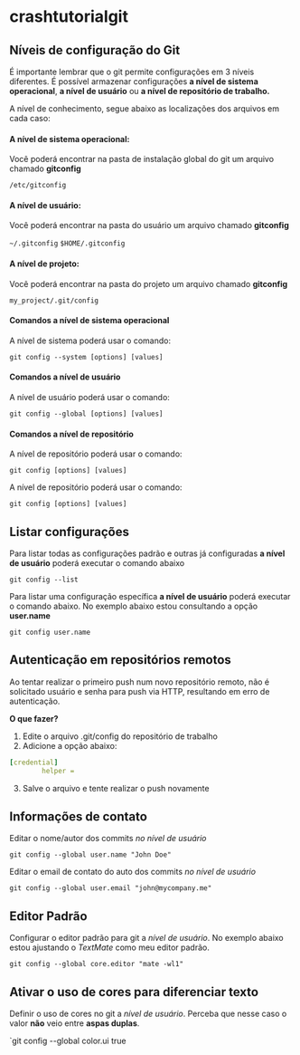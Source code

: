 # crashtutorialgit

## Níveis de configuração do Git

É importante lembrar que o git permite configurações em 3 níveis diferentes. É possível armazenar configurações **a nível de sistema operacional**, **a nível de usuário** ou **a nível de repositório de trabalho.**

A nível de conhecimento, segue abaixo as localizações dos arquivos em cada caso:

#### A nível de sistema operacional:

Você poderá encontrar na pasta de instalação global do git um arquivo chamado **gitconfig**

`/etc/gitconfig`

#### A nível de usuário:

Você poderá encontrar na pasta do usuário um arquivo chamado **gitconfig**

`~/.gitconfig`
`$HOME/.gitconfig`

#### A nível de projeto:

Você poderá encontrar na pasta do projeto um arquivo chamado **gitconfig**

`my_project/.git/config`

#### Comandos a nível de sistema operacional

A nível de sistema poderá usar o comando:

`git config --system [options] [values]`

#### Comandos a nível de usuário

A nível de usuário poderá usar o comando:

`git config --global [options] [values]`

#### Comandos a nível de repositório

A nível de repositório poderá usar o comando:

`git config [options] [values]`

A nível de repositório poderá usar o comando:

`git config [options] [values]`

## Listar configurações

Para listar todas as configurações padrão e outras já configuradas **a nível de usuário** poderá executar o comando abaixo

`git config --list`

Para listar uma configuração específica **a nível de usuário** poderá executar o comando abaixo. No exemplo abaixo estou consultando a opção **user.name**

`git config user.name`

## Autenticação em repositórios remotos

Ao tentar realizar o primeiro push num novo repositório remoto, não é solicitado usuário e senha para push via HTTP, resultando em erro de autenticação. 

**O que fazer?**

1. Edite o arquivo .git/config do repositório de trabalho
2. Adicione a opção abaixo:

```yaml
[credential]
        helper =
```

3. Salve o arquivo e tente realizar o push novamente

## Informações de contato

Editar o nome/autor dos commits *no nível de usuário*

`git config --global user.name "John Doe"`

Editar o email de contato do auto dos commits *no nível de usuário*

`git config --global user.email "john@mycompany.me"`

## Editor Padrão

Configurar o editor padrão para git a *nível de usuário*. No exemplo abaixo estou ajustando o *TextMate* como meu editor padrão.

`git config --global core.editor "mate -wl1"`

## Ativar o uso de cores para diferenciar texto

Definir o uso de cores no git a *nível de usuário*. Perceba que nesse caso o valor **não** veio entre **aspas duplas**.

`git config --global color.ui true

